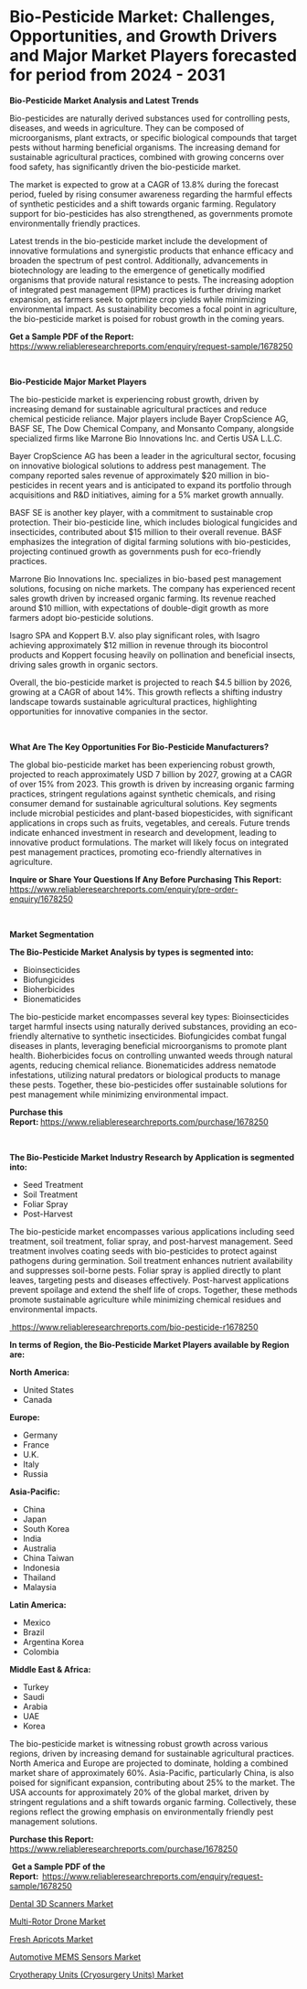 <p><h1>Bio-Pesticide Market: Challenges, Opportunities, and Growth Drivers and Major Market Players forecasted for period from 2024 - 2031</h1></p><p><strong>Bio-Pesticide Market Analysis and Latest Trends</strong></p>
<p><p>Bio-pesticides are naturally derived substances used for controlling pests, diseases, and weeds in agriculture. They can be composed of microorganisms, plant extracts, or specific biological compounds that target pests without harming beneficial organisms. The increasing demand for sustainable agricultural practices, combined with growing concerns over food safety, has significantly driven the bio-pesticide market.</p><p>The market is expected to grow at a CAGR of 13.8% during the forecast period, fueled by rising consumer awareness regarding the harmful effects of synthetic pesticides and a shift towards organic farming. Regulatory support for bio-pesticides has also strengthened, as governments promote environmentally friendly practices. </p><p>Latest trends in the bio-pesticide market include the development of innovative formulations and synergistic products that enhance efficacy and broaden the spectrum of pest control. Additionally, advancements in biotechnology are leading to the emergence of genetically modified organisms that provide natural resistance to pests. The increasing adoption of integrated pest management (IPM) practices is further driving market expansion, as farmers seek to optimize crop yields while minimizing environmental impact. As sustainability becomes a focal point in agriculture, the bio-pesticide market is poised for robust growth in the coming years.</p></p>
<p><strong>Get a Sample PDF of the Report:&nbsp;</strong> <a href="https://www.reliableresearchreports.com/enquiry/request-sample/1678250?utm_campaign=1477&utm_medium=2&utm_source=Github&utm_content=ia&utm_term=14102024&utm_id=bio-pesticide">https://www.reliableresearchreports.com/enquiry/request-sample/1678250</a></p>
<p>&nbsp;</p>
<p><strong>Bio-Pesticide Major Market Players</strong></p>
<p><p>The bio-pesticide market is experiencing robust growth, driven by increasing demand for sustainable agricultural practices and reduce chemical pesticide reliance. Major players include Bayer CropScience AG, BASF SE, The Dow Chemical Company, and Monsanto Company, alongside specialized firms like Marrone Bio Innovations Inc. and Certis USA L.L.C.</p><p>Bayer CropScience AG has been a leader in the agricultural sector, focusing on innovative biological solutions to address pest management. The company reported sales revenue of approximately $20 million in bio-pesticides in recent years and is anticipated to expand its portfolio through acquisitions and R&D initiatives, aiming for a 5% market growth annually.</p><p>BASF SE is another key player, with a commitment to sustainable crop protection. Their bio-pesticide line, which includes biological fungicides and insecticides, contributed about $15 million to their overall revenue. BASF emphasizes the integration of digital farming solutions with bio-pesticides, projecting continued growth as governments push for eco-friendly practices.</p><p>Marrone Bio Innovations Inc. specializes in bio-based pest management solutions, focusing on niche markets. The company has experienced recent sales growth driven by increased organic farming. Its revenue reached around $10 million, with expectations of double-digit growth as more farmers adopt bio-pesticide solutions.</p><p>Isagro SPA and Koppert B.V. also play significant roles, with Isagro achieving approximately $12 million in revenue through its biocontrol products and Koppert focusing heavily on pollination and beneficial insects, driving sales growth in organic sectors.</p><p>Overall, the bio-pesticide market is projected to reach $4.5 billion by 2026, growing at a CAGR of about 14%. This growth reflects a shifting industry landscape towards sustainable agricultural practices, highlighting opportunities for innovative companies in the sector.</p></p>
<p>&nbsp;</p>
<p><strong>What Are The Key Opportunities For Bio-Pesticide Manufacturers?</strong></p>
<p><p>The global bio-pesticide market has been experiencing robust growth, projected to reach approximately USD 7 billion by 2027, growing at a CAGR of over 15% from 2023. This growth is driven by increasing organic farming practices, stringent regulations against synthetic chemicals, and rising consumer demand for sustainable agricultural solutions. Key segments include microbial pesticides and plant-based biopesticides, with significant applications in crops such as fruits, vegetables, and cereals. Future trends indicate enhanced investment in research and development, leading to innovative product formulations. The market will likely focus on integrated pest management practices, promoting eco-friendly alternatives in agriculture.</p></p>
<p><strong>Inquire or Share Your Questions If Any Before Purchasing This Report:</strong> <a href="https://www.reliableresearchreports.com/enquiry/pre-order-enquiry/1678250?utm_campaign=1477&utm_medium=2&utm_source=Github&utm_content=ia&utm_term=14102024&utm_id=bio-pesticide">https://www.reliableresearchreports.com/enquiry/pre-order-enquiry/1678250</a></p>
<p>&nbsp;</p>
<p><strong>Market Segmentation</strong></p>
<p><strong>The Bio-Pesticide Market Analysis by types is segmented into:</strong></p>
<p><ul><li>Bioinsecticides</li><li>Biofungicides</li><li>Bioherbicides</li><li>Bionematicides</li></ul></p>
<p><p>The bio-pesticide market encompasses several key types: Bioinsecticides target harmful insects using naturally derived substances, providing an eco-friendly alternative to synthetic insecticides. Biofungicides combat fungal diseases in plants, leveraging beneficial microorganisms to promote plant health. Bioherbicides focus on controlling unwanted weeds through natural agents, reducing chemical reliance. Bionematicides address nematode infestations, utilizing natural predators or biological products to manage these pests. Together, these bio-pesticides offer sustainable solutions for pest management while minimizing environmental impact.</p></p>
<p><strong>Purchase this Report:&nbsp;</strong><a href="https://www.reliableresearchreports.com/purchase/1678250?utm_campaign=1477&utm_medium=2&utm_source=Github&utm_content=ia&utm_term=14102024&utm_id=bio-pesticide">https://www.reliableresearchreports.com/purchase/1678250</a></p>
<p>&nbsp;</p>
<p><strong>The Bio-Pesticide Market Industry Research by Application is segmented into:</strong></p>
<p><ul><li>Seed Treatment</li><li>Soil Treatment</li><li>Foliar Spray</li><li>Post-Harvest</li></ul></p>
<p><p>The bio-pesticide market encompasses various applications including seed treatment, soil treatment, foliar spray, and post-harvest management. Seed treatment involves coating seeds with bio-pesticides to protect against pathogens during germination. Soil treatment enhances nutrient availability and suppresses soil-borne pests. Foliar spray is applied directly to plant leaves, targeting pests and diseases effectively. Post-harvest applications prevent spoilage and extend the shelf life of crops. Together, these methods promote sustainable agriculture while minimizing chemical residues and environmental impacts.</p></p>
<p><a href="https://www.reliableresearchreports.com/bio-pesticide-r1678250?utm_campaign=1477&utm_medium=2&utm_source=Github&utm_content=ia&utm_term=14102024&utm_id=bio-pesticide">&nbsp;https://www.reliableresearchreports.com/bio-pesticide-r1678250</a></p>
<p><strong>In terms of Region, the Bio-Pesticide Market Players available by Region are:</strong></p>
<p>
    <p> <strong> North America: </strong>
        <ul>
            <li>United States</li>
            <li>Canada</li>
        </ul>
        </p> 
    <p> <strong> Europe: </strong>
        <ul>
            <li>Germany</li>
            <li>France</li>
            <li>U.K.</li>
            <li>Italy</li>
            <li>Russia</li>
        </ul>
        </p> 
    <p> <strong> Asia-Pacific: </strong>
        <ul>
            <li>China</li>
            <li>Japan</li>
            <li>South Korea</li>
            <li>India</li>
            <li>Australia</li>
            <li>China Taiwan</li>
            <li>Indonesia</li>
            <li>Thailand</li>
            <li>Malaysia</li>
        </ul>
        </p> 
    <p> <strong> Latin America: </strong>
        <ul>
            <li>Mexico</li>
            <li>Brazil</li>
            <li>Argentina Korea</li>
            <li>Colombia</li>
        </ul>
        </p> 
    <p> <strong> Middle East & Africa: </strong>
        <ul>
            <li>Turkey</li>
            <li>Saudi</li>
            <li>Arabia</li>
            <li>UAE</li>
            <li>Korea</li>
        </ul>
    </p>
    </p>
<p><p>The bio-pesticide market is witnessing robust growth across various regions, driven by increasing demand for sustainable agricultural practices. North America and Europe are projected to dominate, holding a combined market share of approximately 60%. Asia-Pacific, particularly China, is also poised for significant expansion, contributing about 25% to the market. The USA accounts for approximately 20% of the global market, driven by stringent regulations and a shift towards organic farming. Collectively, these regions reflect the growing emphasis on environmentally friendly pest management solutions.</p></p>
<p><strong>Purchase this Report: </strong><a href="https://www.reliableresearchreports.com/purchase/1678250?utm_campaign=1477&utm_medium=2&utm_source=Github&utm_content=ia&utm_term=14102024&utm_id=bio-pesticide">https://www.reliableresearchreports.com/purchase/1678250</a></p>
<p>&nbsp;<strong>Get a Sample PDF of the Report:&nbsp;&nbsp;</strong><a href="https://www.reliableresearchreports.com/enquiry/request-sample/1678250?utm_campaign=1477&utm_medium=2&utm_source=Github&utm_content=ia&utm_term=14102024&utm_id=bio-pesticide">https://www.reliableresearchreports.com/enquiry/request-sample/1678250</a></p>
<p><strong></strong></p>
<p><p><a href="https://www.linkedin.com/pulse/market-forecast-global-dental-3d-scanners-trends-impact-xo07c?trk=public_post_embed_feed-article-content&utm_campaign=1477&utm_medium=2&utm_source=Github&utm_content=ia&utm_term=14102024&utm_id=bio-pesticide">Dental 3D Scanners Market</a></p><p><a href="https://www.linkedin.com/pulse/influencing-factors-multi-rotor-drone-market-insights-bvdtc?trk=public_post_embed_feed-article-content&utm_campaign=1477&utm_medium=2&utm_source=Github&utm_content=ia&utm_term=14102024&utm_id=bio-pesticide">Multi-Rotor Drone Market</a></p><p><a href="https://www.linkedin.com/pulse/fresh-apricots-market-forecast-global-trends-analysis-ixcdc?trk=public_post_embed_feed-article-content&utm_campaign=1477&utm_medium=2&utm_source=Github&utm_content=ia&utm_term=14102024&utm_id=bio-pesticide">Fresh Apricots Market</a></p><p><a href="https://www.linkedin.com/pulse/emerging-trends-automotive-mems-sensors-market-detailed-vthoc?trk=public_post_embed_feed-article-content&utm_campaign=1477&utm_medium=2&utm_source=Github&utm_content=ia&utm_term=14102024&utm_id=bio-pesticide">Automotive MEMS Sensors Market</a></p><p><a href="https://www.linkedin.com/pulse/future-innovation-global-cryotherapy-units-cryosurgery-0devc?trk=public_post_embed_feed-article-content&utm_campaign=1477&utm_medium=2&utm_source=Github&utm_content=ia&utm_term=14102024&utm_id=bio-pesticide">Cryotherapy Units (Cryosurgery Units) Market</a></p></p>